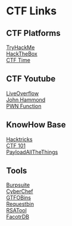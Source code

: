 # CTF Links

## CTF Platforms
[TryHackMe](https://tryhackme.com) </br>
[HackTheBox](https://hackthebox.com)</br>
[CTF Time](https://ctftime.org)</br>


## CTF Youtube
[LiveOverflow](https://www.youtube.com/@LiveOverflow)</br>
[John Hammond](https://www.youtube.com/@_JohnHammond)</br>
[PWN Function](https://www.youtube.com/@PwnFunction)</br>


## KnowHow Base
[Hacktricks](https://book.hacktricks.xyz/welcome/readme)</br>
[CTF 101](https://ctf101.org/)</br>
[PayloadAllTheThings](https://github.com/swisskyrepo/PayloadsAllTheThings)</br>

## Tools
[Burpsuite](https://portswigger.net/burp/communitydownload)</br>
[CyberChef](https://gchq.github.io/CyberChef/)</br>
[GTFOBins](https://gtfobins.github.io/)</br>
[Requestbin](https://pipedream.com/)</br>
[RSATool](https://www.tausquared.net/pages/ctf/rsa.html)</br>
[FacotrDB](http://www.factordb.com/)</br>

